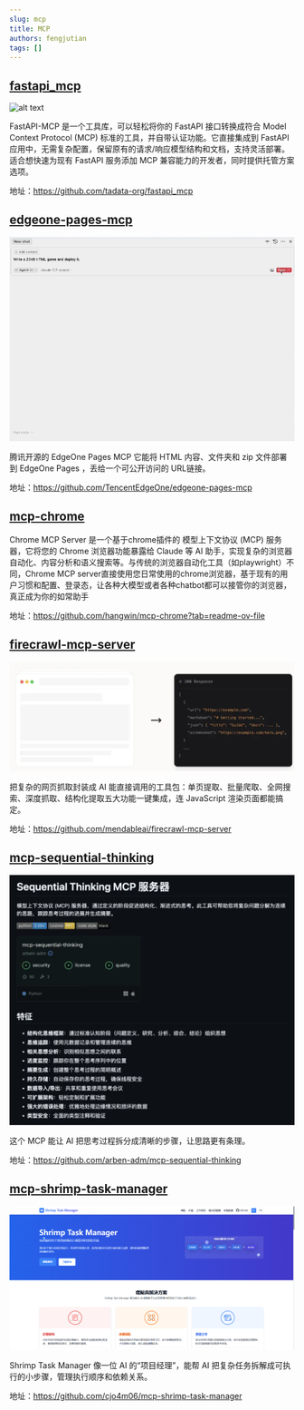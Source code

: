 ```yaml
---
slug: mcp
title: MCP
authors: fengjutian
tags: []
---
```


## [fastapi_mcp](https://github.com/tadata-org/fastapi_mcp)

![alt text](./static/imgs/fastapi-mcp.gif)

FastAPI-MCP 是一个工具库，可以轻松将你的 FastAPI 接口转换成符合 Model Context Protocol (MCP) 标准的工具，并自带认证功能。它直接集成到 FastAPI 应用中，无需复杂配置，保留原有的请求/响应模型结构和文档，支持灵活部署。适合想快速为现有 FastAPI 服务添加 MCP 兼容能力的开发者，同时提供托管方案选项。

地址：https://github.com/tadata-org/fastapi_mcp


## [edgeone-pages-mcp](https://github.com/TencentEdgeOne/edgeone-pages-mcp)

![alt text](./static/imgs/edgeone-pages-mcp.gif)


腾讯开源的 EdgeOne Pages MCP 它能将 HTML 内容、文件夹和 zip 文件部署到 EdgeOne Pages ，丢给一个可公开访问的 URL链接。

地址：https://github.com/TencentEdgeOne/edgeone-pages-mcp

## [mcp-chrome](https://github.com/hangwin/mcp-chrome?tab=readme-ov-file)

Chrome MCP Server 是一个基于chrome插件的 模型上下文协议 (MCP) 服务器，它将您的 Chrome 浏览器功能暴露给 Claude 等 AI 助手，实现复杂的浏览器自动化、内容分析和语义搜索等。与传统的浏览器自动化工具（如playwright）不同，Chrome MCP server直接使用您日常使用的chrome浏览器，基于现有的用户习惯和配置、登录态，让各种大模型或者各种chatbot都可以接管你的浏览器，真正成为你的如常助手

地址：https://github.com/hangwin/mcp-chrome?tab=readme-ov-file

## [firecrawl-mcp-server](https://github.com/mendableai/firecrawl-mcp-server?tab=readme-ov-file)

![alt text](./static/imgs/firecrawl-mcp-serve.png)

把复杂的网页抓取封装成 AI 能直接调用的工具包：单页提取、批量爬取、全网搜索、深度抓取、结构化提取五大功能一键集成，连 JavaScript 渲染页面都能搞定。

地址：https://github.com/mendableai/firecrawl-mcp-server

## [mcp-sequential-thinking](https://github.com/arben-adm/mcp-sequential-thinking)

![alt text](./static/imgs/mcp-sequential-thinking.png)

这个 MCP 能让 AI 把思考过程拆分成清晰的步骤，让思路更有条理。

地址：https://github.com/arben-adm/mcp-sequential-thinking

## [mcp-shrimp-task-manager](https://github.com/cjo4m06/mcp-shrimp-task-manager)

![alt text](./static/imgs/mcp-shrimp-task-manager.png)

Shrimp Task Manager 像一位 AI 的“项目经理”，能帮 AI 把复杂任务拆解成可执行的小步骤，管理执行顺序和依赖关系。

地址：https://github.com/cjo4m06/mcp-shrimp-task-manager

